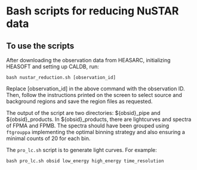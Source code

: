 # Bash scripts for reducing NuSTAR data

## To use the scripts
After downloading the observation data from HEASARC, initializing HEASOFT and setting up CALDB, run:
```
bash nustar_reduction.sh [observation_id]
```
Replace [observation_id] in the above command with the observation ID. Then, follow the instructions printed on the screen to select source and background regions and save the region files as requested.

The output of the script are two directories: ${obsid}_pipe and ${obsid}_products. In ${obsid}_products, there are lightcurves and spectra of FPMA and FPMB. The spectra should have been grouped using `ftgrouppa` implementing the optimal binning strategy and also ensuring a minimal counts of 20 for each bin.

The `pro_lc.sh` script is to generate light curves. For example:
```
bash pro_lc.sh obsid low_energy high_energy time_resolution
```
